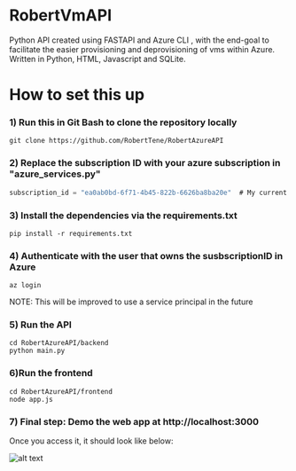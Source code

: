 # RobertVmAPI
Python API created using FASTAPI and Azure CLI , with the end-goal to facilitate the easier provisioning and deprovisioning of vms within Azure.
Written in Python, HTML, Javascript and SQLite.

# How to set this up
### 1) Run this in Git Bash to clone the repository locally
```
git clone https://github.com/RobertTene/RobertAzureAPI
```

### 2) Replace the subscription ID with your azure subscription in "azure_services.py"
```javascript
subscription_id = "ea0ab0bd-6f71-4b45-822b-6626ba8ba20e"  # My current active subscription. Replace this with your subscription ID from Azure.
```

### 3) Install the dependencies via the requirements.txt

```
pip install -r requirements.txt
```

### 4) Authenticate with the user that owns the susbscriptionID in Azure 
```commandline
az login
```
NOTE: This will be improved to use a service principal in the future

### 5) Run the API
```commandline
cd RobertAzureAPI/backend
python main.py
```
### 6)Run the frontend
```commandline
cd RobertAzureAPI/frontend
node app.js
```

### 7) Final step: Demo the web app at http://localhost:3000

Once you access it, it should look like below:

![alt text]([https://github.com/adam-p/markdown-here/raw/master/src/common/images/icon48.png](https://github.com/RobertTene/RobertAzureAPI/blob/main/media/VM%20Project.png)https://github.com/RobertTene/RobertAzureAPI/blob/main/media/VM%20Project.png "Main Page RobertAPI")
